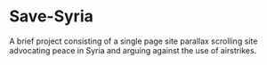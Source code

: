 # Save-Syria
A brief project consisting of a single page site parallax scrolling site advocating peace in Syria and arguing against the use of airstrikes.
